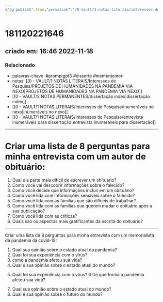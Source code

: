 ```yaml
---
{"dg-publish":true,"permalink":"/0-vault/1-notas-literais/interesses-de-pesquisa/8-perguntas-para-minha-entrevista-com-um-autor-de-obituario/","tags":["promptgpt3","disserte","mementomori"],"dgHomeLink":true,"dgShowLocalGraph":true,"dgShowFileTree":true,"dgEnableSearch":true}
---
```


# 181120221646
## criado em: 16:46 2022-11-18

### Relacionado
- palavras-chave: #promptgpt3 #disserte #mementomori 
- notas: [[0 - VAULT/1 NOTAS LITERAIS/Interesses de Pesquisa/PROJETOS DE HUMANIDADES NA PANDEMIA VIA NEXO\|PROJETOS DE HUMANIDADES NA PANDEMIA VIA NEXO]]
- [[0 - VAULT/2 NOTAS PERMANENTES/dissertação index\|dissertação index]]
- [[0 - VAULT/1 NOTAS LITERAIS/Interesses de Pesquisa/inumeráveis no nexo\|inumeráveis no nexo]]
- [[0 - VAULT/1 NOTAS LITERAIS/Interesses de Pesquisa/entrevista inumeráveis para dissertação\|entrevista inumeráveis para dissertação]]
---
# Criar uma lista de 8 perguntas para minha entrevista com um autor de obituário:

1. Qual é a parte mais difícil de escrever um obituário?
2. Como você vai descobrir informações sobre o falecido?
3. Como você decide que informações incluir em um obituário?
4. Como você lida com informações sensíveis sobre o falecido?
5. Como você lida com as famílias que são difíceis de trabalhar?
6. Como você lida com as famílias que querem mudar o obituário após a sua publicação?
7. Como você lida com as críticas?
8. Quais são os aspectos mais gratificantes da escrita do obituário?

---
Criar uma lista de 8 perguntas para minha entrevista com um memorialista da pandemia da covid-19:

1. Qual sua opinião sobre o estado atual da pandemia?
2. Qual foi sua experiência com o vírus?
3. como a pandemia afetou sua vida?
4. Qual é sua opinião sobre o estado atual do mundo?
5) Qual foi sua experiência com o vírus?
6 De que forma a pandemia afetou sua vida?
7. Qual sua opinião sobre o estado atual do mundo?
8. Qual é sua opinião sobre o futuro do mundo?

